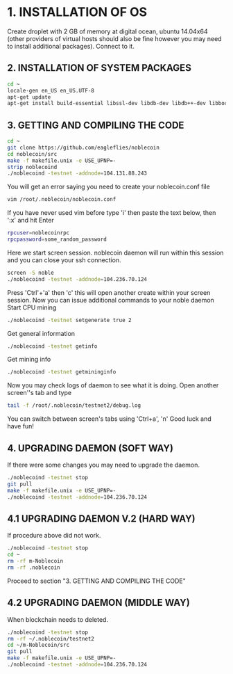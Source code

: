 # 1. INSTALLATION OF OS
 Create droplet with 2 GB of memory at digital ocean, ubuntu 14.04x64 (other providers of virtual hosts should also be fine however you may need to install additional packages).
 Connect to it.
 
## 2. INSTALLATION OF SYSTEM PACKAGES
```bash
cd ~
locale-gen en_US en_US.UTF-8 
apt-get update
apt-get install build-essential libssl-dev libdb-dev libdb++-dev libboost-all-dev libgmp-dev git screen -y
```
## 3. GETTING AND COMPILING THE CODE
```bash
cd ~
git clone https://github.com/eagleflies/noblecoin
cd noblecoin/src
make -f makefile.unix -e USE_UPNP=-
strip noblecoind
./noblecoind -testnet -addnode=104.131.88.243
```
You will get an error saying you need to create your noblecoin.conf file
```bash
vim /root/.noblecoin/noblecoin.conf
```

If you have never used vim before type 'i' then paste the text below, then ':x' and hit Enter
```bash
rpcuser=noblecoinrpc
rpcpassword=some_random_password
```
Here we start screen session. noblecoin daemon will run within this session and you can close your ssh connection.
```bash
screen -S noble
./noblecoind -testnet -addnode=104.236.70.124
```
Press 'Ctrl'+'a' then 'c' this will open another create within your screen session.
Now you can issue additional commands to your noble daemon
Start CPU mining
```bash
./noblecoind -testnet setgenerate true 2
```
Get general information
```bash
./noblecoind -testnet getinfo
```
Get mining info
```bash
./noblecoind -testnet getmininginfo
```
Now you may check logs of daemon to see what it is doing. Open another screen''s tab and type
```bash
tail -f /root/.noblecoin/testnet2/debug.log
```

You can switch between screen's tabs using 'Ctrl+a', 'n' 
Good luck and have fun!

## 4. UPGRADING DAEMON (SOFT WAY)
If there were some changes you may need to upgrade the daemon.
```bash
./noblecoind -testnet stop
git pull
make -f makefile.unix -e USE_UPNP=-
./noblecoind -testnet -addnode=104.236.70.124
```
## 4.1 UPGRADING DAEMON V.2 (HARD WAY)
If procedure above did not work.
```bash
./noblecoind -testnet stop
cd ~
rm -rf m-Noblecoin
rm -rf .noblecoin
```

Proceed to section "3. GETTING AND COMPILING THE CODE"

## 4.2 UPGRADING DAEMON (MIDDLE WAY)
When blockchain needs to deleted.
```bash
./noblecoind -testnet stop
rm -rf ~/.noblecoin/testnet2
cd ~/m-Noblecoin/src
git pull
make -f makefile.unix -e USE_UPNP=-
./noblecoind -testnet -addnode=104.236.70.124
```
